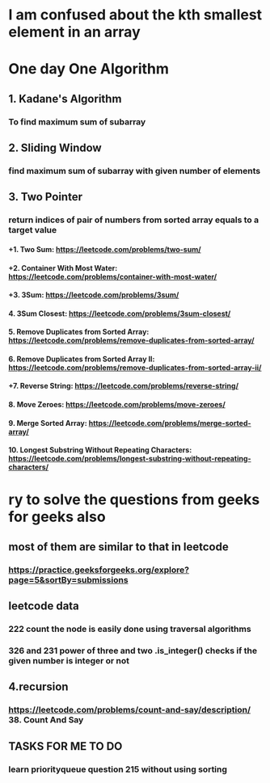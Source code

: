 # I am confused about the kth smallest element in an array 
# One day One Algorithm
## 1. Kadane's Algorithm 
### To find maximum sum of subarray
## 2. Sliding Window
### find maximum sum of subarray with given number of elements


## 3.  Two Pointer 
### return indices of pair of numbers from sorted array equals to a target value

#### +1. Two Sum: https://leetcode.com/problems/two-sum/
#### +2. Container With Most Water: https://leetcode.com/problems/container-with-most-water/
#### +3. 3Sum: https://leetcode.com/problems/3sum/
#### 4. 3Sum Closest: https://leetcode.com/problems/3sum-closest/
#### 5. Remove Duplicates from Sorted Array: https://leetcode.com/problems/remove-duplicates-from-sorted-array/
#### 6. Remove Duplicates from Sorted Array II: https://leetcode.com/problems/remove-duplicates-from-sorted-array-ii/
#### +7. Reverse String: https://leetcode.com/problems/reverse-string/
#### 8. Move Zeroes: https://leetcode.com/problems/move-zeroes/
#### 9. Merge Sorted Array: https://leetcode.com/problems/merge-sorted-array/
#### 10. Longest Substring Without Repeating Characters: https://leetcode.com/problems/longest-substring-without-repeating-characters/


# ry to solve the questions from geeks for geeks also 
## most of them are similar to that in leetcode
### https://practice.geeksforgeeks.org/explore?page=5&sortBy=submissions

## leetcode data
### 222 count the node is easily done using traversal algorithms 
### 326 and 231 power of three and two .is_integer() checks if the given number is integer or not

## 4.recursion 
### https://leetcode.com/problems/count-and-say/description/ 38. Count And Say


## TASKS FOR ME TO DO 
### learn priorityqueue question 215 without using sorting 



